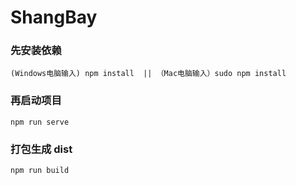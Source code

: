 # ShangBay

### 先安装依赖

```
(Windows电脑输入) npm install  || （Mac电脑输入）sudo npm install
```

### 再启动项目

```
npm run serve
```

### 打包生成 dist

```
npm run build
```
